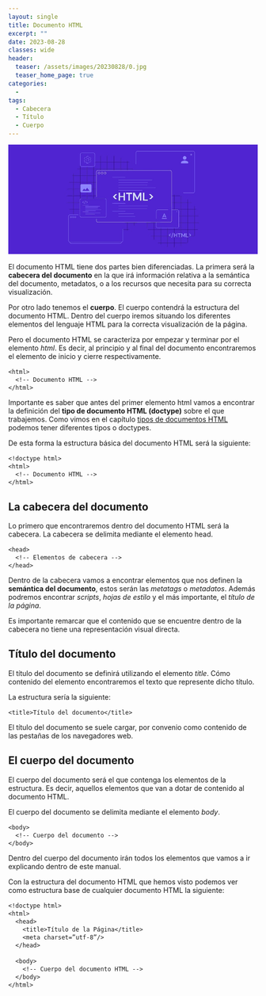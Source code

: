 ```yaml
---
layout: single
title: Documento HTML
excerpt: ""
date: 2023-08-28
classes: wide
header:
  teaser: /assets/images/20230828/0.jpg
  teaser_home_page: true
categories:
  - 
tags:
  - Cabecera
  - Título
  - Cuerpo
---
```


![](/assets/images/20230828/0.jpg)

El documento HTML tiene dos partes bien diferenciadas. La primera será la **cabecera del documento** en la que irá información relativa a la semántica del documento, metadatos, o a los recursos que necesita para su correcta visualización.

Por otro lado tenemos el **cuerpo**. El cuerpo contendrá la estructura del documento HTML. Dentro del cuerpo iremos situando los diferentes elementos del lenguaje HTML para la correcta visualización de la página.

Pero el documento HTML se caracteriza por empezar y terminar por el elemento *html*. Es decir, al principio y al final del documento encontraremos el elemento de inicio y cierre respectivamente.

~~~
<html>
  <!-- Documento HTML -->
</html>
~~~

Importante es saber que antes del primer elemento html vamos a encontrar la definición del **tipo de documento HTML (doctype)** sobre el que trabajemos. Como vimos en el capítulo [tipos de documentos HTML](./2023-08-02-Tipos.md) podemos tener diferentes tipos o doctypes.

De esta forma la estructura básica del documento HTML será la siguiente:

~~~
<!doctype html>
<html>
  <!-- Documento HTML -->
</html>
~~~

## La cabecera del documento

Lo primero que encontraremos dentro del documento HTML será la cabecera. La cabecera se delimita mediante el elemento head.

~~~
<head>
  <!-- Elementos de cabecera -->
</head>
~~~

Dentro de la cabecera vamos a encontrar elementos que nos definen la **semántica del documento**, estos serán las *metatags* o *metadatos*. Además podremos encontrar *scripts*, *hojas de estilo* y el más importante, el *título de la página*.

Es importante remarcar que el contenido que se encuentre dentro de la cabecera no tiene una representación visual directa.

## Título del documento

El título del documento se definirá utilizando el elemento *title*. Cómo contenido del elemento encontraremos el texto que represente dicho título.

La estructura sería la siguiente:

~~~
<title>Título del documento</title>
~~~

El título del documento se suele cargar, por convenio como contenido de las pestañas de los navegadores web.

## El cuerpo del documento

El cuerpo del documento será el que contenga los elementos de la estructura. Es decir, aquellos elementos que van a dotar de contenido al documento HTML.

El cuerpo del documento se delimita mediante el elemento *body*.

~~~
<body>
  <!-- Cuerpo del documento -->
</body>
~~~

Dentro del cuerpo del documento irán todos los elementos que vamos a ir explicando dentro de este manual.

Con la estructura del documento HTML que hemos visto podemos ver como estructura base de cualquier documento HTML la siguiente:

~~~
<!doctype html>
<html>
  <head>
    <title>Título de la Página</title>
    <meta charset=”utf-8”/>
  </head>

  <body>
    <!-- Cuerpo del documento HTML -->
  </body>
</html>
~~~